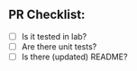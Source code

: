 ## PR Checklist:
- [ ] Is it tested in lab?
- [ ] Are there unit tests?
- [ ] Is there (updated) README?
